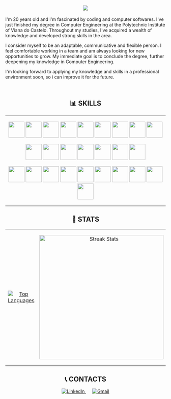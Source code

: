 <h1 align="center">
    <img src="https://readme-typing-svg.herokuapp.com/?font=Righteous&size=35&center=true&vCenter=true&width=500&height=70&duration=4000&lines=Hi+There!+👋;+I'm+Diogo+Pinheiro!;" />
</h1>

<p align="left"> I'm 20 years old and I'm fascinated by coding and computer softwares. I've just finished my degree in Computer Engineering at the Polytechnic Institute of Viana do Castelo. Throughout my studies, I've acquired a wealth of knowledge and developed strong skills in the area. 
    
I consider myself to be an adaptable, communicative and flexible person. I feel comfortable working in a team and am always looking for new opportunities to grow. My immediate goal is to conclude the degree, further deepening my knowledge in Computer Engineering. 

I'm looking forward to applying my knowledge and skills in a professional environment soon, so i can improve it for the future. </p>

<br>

<h2 align="center">📊 SKILLS </h2>

<table align="center" width="100%">
  <tr>
  <td width="60%">
    <p align="center">
      <img width="50px" src="https://skillicons.dev/icons?i=py" />
      <img width="50px" src="https://skillicons.dev/icons?i=flask" />
      <img width="50px" src="https://skillicons.dev/icons?i=cs" />
      <img width="50px" src="https://skillicons.dev/icons?i=dotnet" />
      <img width="50px" src="https://skillicons.dev/icons?i=ts" />
      <img width="50px" src="https://skillicons.dev/icons?i=js" />
      <img width="50px" src="https://skillicons.dev/icons?i=java" />
      <img width="50px" src="https://skillicons.dev/icons?i=kotlin" />
      <img width="50px" src="https://skillicons.dev/icons?i=angular" />
    </p>
    <p align="center">
      <img width="50px" src="https://skillicons.dev/icons?i=php" />
      <img width="50px" src="https://skillicons.dev/icons?i=html" />
      <img width="50px" src="https://skillicons.dev/icons?i=css" />
      <img width="50px" src="https://skillicons.dev/icons?i=bootstrap" />
      <img width="50px" src="https://skillicons.dev/icons?i=nodejs" />
      <img width="50px" src="https://skillicons.dev/icons?i=react" />
      <img width="50px" src="https://skillicons.dev/icons?i=prisma" />
    </p>
    <p align="center">
      <img width="50px" src="https://skillicons.dev/icons?i=postgres" />
      <img width="50px" src="https://skillicons.dev/icons?i=mysql" />
      <img width="50px" src="https://skillicons.dev/icons?i=mongodb" />
      <img width="50px" src="https://skillicons.dev/icons?i=git" />
      <img width="50px" src="https://skillicons.dev/icons?i=docker" />
      <img width="50px" src="https://skillicons.dev/icons?i=postman" />
      <img width="50px" src="https://skillicons.dev/icons?i=vscode" />
      <img width="50px" src="https://skillicons.dev/icons?i=vercel" />
      <img width="50px" src="https://skillicons.dev/icons?i=googlecloud" />
      <img width="50px" src="https://skillicons.dev/icons?i=github" />
    </p>
  </td>
  </tr>
</table>

<h2 align="center"> 🔢 STATS </h2>

<div align="center">
  <table>
    <tr>
      <td>
        <p align="center">
          <a href="https://github.com/devdp11">
            <img align="center" src="https://github-readme-stats.vercel.app/api/top-langs/?username=devdp11&langs_count=8&layout=compact&theme=holi" alt="Top Languages" />
          </a>
        </p>
      </td>
      <td>
        <p align="center">
          <a href="https://github.com/devdp11">
            <img width=390 src="https://streak-stats.demolab.com/?user=devdp11&count_private=true&theme=react&border_radius=10" alt="Streak Stats"/>
          </a>
        </p>
      </td>
    </tr>
  </table>
</div>

<h2 align="center"> 📞 CONTACTS </h2>

<div align="center">
  <a href="https://www.linkedin.com/in/diogo-pinheiro-dev/" target="_blank" style="margin-right: 20px;">
    <img src="https://img.shields.io/badge/linkedin-%231E77B5.svg?&style=for-the-badge&logo=linkedin&logoColor=white" alt="LinkedIn" />
  </a>
  <a href="mailto:pinheirodiogo2003@gmail.com" target="_blank">
    <img src="https://img.shields.io/badge/Gmail-333333?style=for-the-badge&logo=gmail&logoColor=red" alt="Gmail" />
  </a>
</div>
